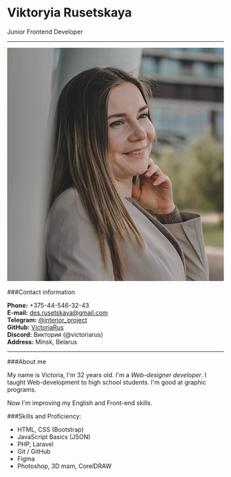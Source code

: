 # Viktoryia Rusetskaya
Junior Frontend Developer
***

![photo](img/photo.jpg "My photo")

###Contact information

**Phone:** +375-44-546-32-43 </br>
**E-mail:** des.rusetskaya@gmail.com </br>
**Telegram:** [@interior_project](https://t.me/interior_project) </br>
**GitHub:** [VictoriaRus](https://github.com/VictoriaRus/my-Laravel) </br>
**Discord:** Виктория (@victoriarus) </br>
**Address:** Minsk, Belarus

***

###About me

My name is Victoria, I'm 32 years old. I'm a _*Web-designer developer*_.
I taught Web-development to high school students. I'm good at graphic programs.

Now I'm improving my English and Front-end skills. 

###Skills and Proficiency:

* HTML, CSS (Bootstrap)
* JavaScript Basics (JSON)
* PHP, Laravel
* Git / GitHub
* Figma
* Photoshop, 3D mam, CorelDRAW
